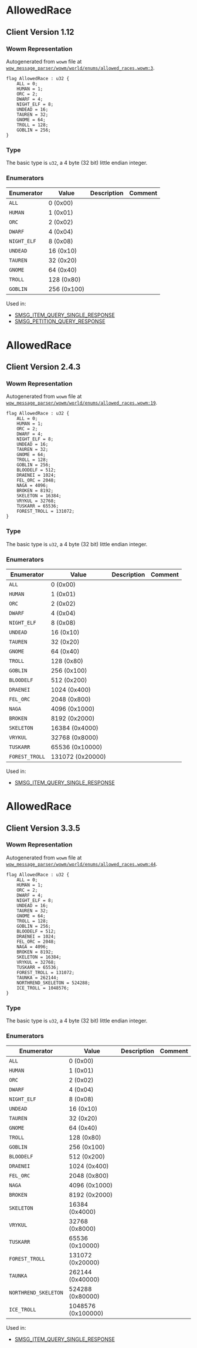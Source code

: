 # AllowedRace

## Client Version 1.12

### Wowm Representation

Autogenerated from `wowm` file at [`wow_message_parser/wowm/world/enums/allowed_races.wowm:3`](https://github.com/gtker/wow_messages/tree/main/wow_message_parser/wowm/world/enums/allowed_races.wowm#L3).

```rust,ignore
flag AllowedRace : u32 {
    ALL = 0;
    HUMAN = 1;
    ORC = 2;
    DWARF = 4;
    NIGHT_ELF = 8;
    UNDEAD = 16;
    TAUREN = 32;
    GNOME = 64;
    TROLL = 128;
    GOBLIN = 256;
}
```
### Type
The basic type is `u32`, a 4 byte (32 bit) little endian integer.
### Enumerators
| Enumerator | Value  | Description | Comment |
| --------- | -------- | ----------- | ------- |
| `ALL` | 0 (0x00) |  |  |
| `HUMAN` | 1 (0x01) |  |  |
| `ORC` | 2 (0x02) |  |  |
| `DWARF` | 4 (0x04) |  |  |
| `NIGHT_ELF` | 8 (0x08) |  |  |
| `UNDEAD` | 16 (0x10) |  |  |
| `TAUREN` | 32 (0x20) |  |  |
| `GNOME` | 64 (0x40) |  |  |
| `TROLL` | 128 (0x80) |  |  |
| `GOBLIN` | 256 (0x100) |  |  |

Used in:
* [SMSG_ITEM_QUERY_SINGLE_RESPONSE](smsg_item_query_single_response.md)
* [SMSG_PETITION_QUERY_RESPONSE](smsg_petition_query_response.md)
# AllowedRace

## Client Version 2.4.3

### Wowm Representation

Autogenerated from `wowm` file at [`wow_message_parser/wowm/world/enums/allowed_races.wowm:19`](https://github.com/gtker/wow_messages/tree/main/wow_message_parser/wowm/world/enums/allowed_races.wowm#L19).

```rust,ignore
flag AllowedRace : u32 {
    ALL = 0;
    HUMAN = 1;
    ORC = 2;
    DWARF = 4;
    NIGHT_ELF = 8;
    UNDEAD = 16;
    TAUREN = 32;
    GNOME = 64;
    TROLL = 128;
    GOBLIN = 256;
    BLOODELF = 512;
    DRAENEI = 1024;
    FEL_ORC = 2048;
    NAGA = 4096;
    BROKEN = 8192;
    SKELETON = 16384;
    VRYKUL = 32768;
    TUSKARR = 65536;
    FOREST_TROLL = 131072;
}
```
### Type
The basic type is `u32`, a 4 byte (32 bit) little endian integer.
### Enumerators
| Enumerator | Value  | Description | Comment |
| --------- | -------- | ----------- | ------- |
| `ALL` | 0 (0x00) |  |  |
| `HUMAN` | 1 (0x01) |  |  |
| `ORC` | 2 (0x02) |  |  |
| `DWARF` | 4 (0x04) |  |  |
| `NIGHT_ELF` | 8 (0x08) |  |  |
| `UNDEAD` | 16 (0x10) |  |  |
| `TAUREN` | 32 (0x20) |  |  |
| `GNOME` | 64 (0x40) |  |  |
| `TROLL` | 128 (0x80) |  |  |
| `GOBLIN` | 256 (0x100) |  |  |
| `BLOODELF` | 512 (0x200) |  |  |
| `DRAENEI` | 1024 (0x400) |  |  |
| `FEL_ORC` | 2048 (0x800) |  |  |
| `NAGA` | 4096 (0x1000) |  |  |
| `BROKEN` | 8192 (0x2000) |  |  |
| `SKELETON` | 16384 (0x4000) |  |  |
| `VRYKUL` | 32768 (0x8000) |  |  |
| `TUSKARR` | 65536 (0x10000) |  |  |
| `FOREST_TROLL` | 131072 (0x20000) |  |  |

Used in:
* [SMSG_ITEM_QUERY_SINGLE_RESPONSE](smsg_item_query_single_response.md)
# AllowedRace

## Client Version 3.3.5

### Wowm Representation

Autogenerated from `wowm` file at [`wow_message_parser/wowm/world/enums/allowed_races.wowm:44`](https://github.com/gtker/wow_messages/tree/main/wow_message_parser/wowm/world/enums/allowed_races.wowm#L44).

```rust,ignore
flag AllowedRace : u32 {
    ALL = 0;
    HUMAN = 1;
    ORC = 2;
    DWARF = 4;
    NIGHT_ELF = 8;
    UNDEAD = 16;
    TAUREN = 32;
    GNOME = 64;
    TROLL = 128;
    GOBLIN = 256;
    BLOODELF = 512;
    DRAENEI = 1024;
    FEL_ORC = 2048;
    NAGA = 4096;
    BROKEN = 8192;
    SKELETON = 16384;
    VRYKUL = 32768;
    TUSKARR = 65536;
    FOREST_TROLL = 131072;
    TAUNKA = 262144;
    NORTHREND_SKELETON = 524288;
    ICE_TROLL = 1048576;
}
```
### Type
The basic type is `u32`, a 4 byte (32 bit) little endian integer.
### Enumerators
| Enumerator | Value  | Description | Comment |
| --------- | -------- | ----------- | ------- |
| `ALL` | 0 (0x00) |  |  |
| `HUMAN` | 1 (0x01) |  |  |
| `ORC` | 2 (0x02) |  |  |
| `DWARF` | 4 (0x04) |  |  |
| `NIGHT_ELF` | 8 (0x08) |  |  |
| `UNDEAD` | 16 (0x10) |  |  |
| `TAUREN` | 32 (0x20) |  |  |
| `GNOME` | 64 (0x40) |  |  |
| `TROLL` | 128 (0x80) |  |  |
| `GOBLIN` | 256 (0x100) |  |  |
| `BLOODELF` | 512 (0x200) |  |  |
| `DRAENEI` | 1024 (0x400) |  |  |
| `FEL_ORC` | 2048 (0x800) |  |  |
| `NAGA` | 4096 (0x1000) |  |  |
| `BROKEN` | 8192 (0x2000) |  |  |
| `SKELETON` | 16384 (0x4000) |  |  |
| `VRYKUL` | 32768 (0x8000) |  |  |
| `TUSKARR` | 65536 (0x10000) |  |  |
| `FOREST_TROLL` | 131072 (0x20000) |  |  |
| `TAUNKA` | 262144 (0x40000) |  |  |
| `NORTHREND_SKELETON` | 524288 (0x80000) |  |  |
| `ICE_TROLL` | 1048576 (0x100000) |  |  |

Used in:
* [SMSG_ITEM_QUERY_SINGLE_RESPONSE](smsg_item_query_single_response.md)
